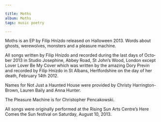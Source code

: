 ```yaml
---

title: Moths
album: Moths
tags: music poetry

---
```


Moths is an EP by Filip Hnízdo released on Halloween 2013. Words about ghosts, werewolves, monsters and a pleasure machine.

All songs writ­ten by Filip Hnízdo and re­cor­ded dur­ing the last days of Oc­to­ber 2013 in Stu­dio Josephine, Ab­bey Road, St John’s Wood, Lon­don ex­cept Lover Lover Be My Cover which was writ­ten by the amaz­ing Dory Previn and re­cor­ded by Filip Hnízdo in St Al­bans, Hert­ford­shire on the day of her death, Feb­ru­ary 14th 2012.

Names for Not Just a Haunted House were provided by Christy Har­ring­ton-Brown, Lauren Baily and Anna Hunter.

The Pleas­ure Ma­chine is for Chris­topher Pen­cakowski.

All songs were ori­gin­ally per­formed at the Rising Sun Arts Centre’s Here Comes the Sun fest­ival on Sat­urday, Au­gust 10, 2013.
